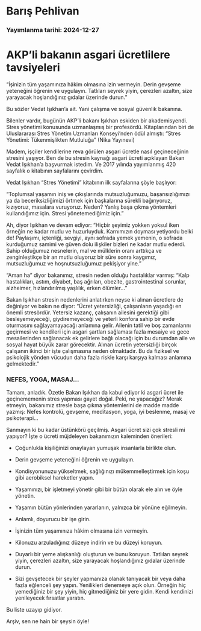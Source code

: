 # Barış Pehlivan

### Yayımlanma tarihi: 2024-12-27

# AKP’li bakanın asgari ücretlilere tavsiyeleri

“İşinizin tüm yaşamınıza hâkim olmasına izin vermeyin. Derin gevşeme yeteneğini öğrenin ve uygulayın. Tatlıları seyrek yiyin, çerezleri azaltın, size yarayacak hoşlandığınız gıdalar üzerinde durun.”

Bu sözler Vedat Işıkhan’a ait. Yani çalışma ve sosyal güvenlik bakanına.

Bilenler vardır, bugünün AKP’li bakanı Işıkhan eskiden bir akademisyendi. Stres yönetimi konusunda uzmanlaşmış bir profesördü. Kitaplarından biri de Uluslararası Stres Yönetim Uzmanları Konseyi’nden ödül almıştı: “Stres Yönetimi: Tükenmişlikten Mutluluğa” (Nika Yayınevi)

Madem, işçiler kendilerine reva görülen asgari ücretle nasıl geçineceğinin stresini yaşıyor. Ben de bu stresin kaynağı asgari ücreti açıklayan Bakan Vedat Işıkhan’a başvurmak istedim. Ve 2017 yılında yayımlanmış 420 sayfalık o kitabının sayfalarını çevirdim.

Vedat Işıkhan “Stres Yönetimi” kitabının ilk sayfalarına şöyle başlıyor:

“Toplumsal yaşamın iniş ve çıkışlarında mutsuzluğumuzu, başarısızlığımızı ya da beceriksizliğimizi örtmek için başkalarına sürekli bağırıyoruz, kızıyoruz, masalara vuruyoruz. Neden? Yanlış başa çıkma yöntemleri kullandığımız için. Stresi yönetemediğimiz için.”

Ah, diyor Işıkhan ve devam ediyor: “Hiçbir şeyimiz yokken yoksul iken örneğin ne kadar mutlu ve huzurluyduk. Karnımızın doyması yetiyordu belki de! Paylaşımı, içtenliği, sevgiyi, aynı sofrada yemek yemenin, o sofrada kurduğumuz samimi ve güven dolu ilişkiler bizleri ne kadar mutlu ederdi. Sahip olduğumuz nesnelerin, mal ve mülklerin oranı arttıkça ve zenginleştikçe bir an mutlu oluyoruz bir süre sonra kaygımız, mutsuzluğumuz ve hoşnutsuzluğumuz pekişiyor yine.”

“Aman ha” diyor bakanımız, stresin neden olduğu hastalıklar varmış: “Kalp hastalıkları, astım, diyabet, baş ağrıları, obezite, gastrointestinal sorunlar, alzheimer, hızlandırılmış yaşlılık, erken ölümler...”

Bakan Işıkhan stresin nedenlerini anlatırken neyse ki alınan ücretlere de değiniyor ve bakın ne diyor: “Ücret yetersizliği, çalışanların yaşadığı en önemli stresördür. Yetersiz kazanç, çalışanın ailesini gerektiği gibi besleyemeyeceği, giydiremeyeceği ve yeterli konfora sahip bir evde oturmasını sağlayamayacağı anlamına gelir. Ailenin tatil ve boş zamanlarını geçirmesi ve kendileri için asgari şartları sağlaması fazla mesaiye ve gece mesailerinden sağlanacak ek gelirlere bağlı olacağı için bu durumdan aile ve sosyal hayat büyük zarar görecektir. Alınan ücretin yetersizliği birçok çalışanın ikinci bir işte çalışmasına neden olmaktadır. Bu da fiziksel ve psikolojik yönden vücudun daha fazla riskle karşı karşıya kalması anlamına gelmektedir.”


### NEFES, YOGA, MASAJ...

Tamam, anladık. Özetle Bakan Işıkhan da kabul ediyor ki asgari ücret ile geçinememenin stres yapması gayet doğal. Peki, ne yapacağız? Merak etmeyin, bakanımız stresle başa çıkma yöntemlerini de madde madde yazmış: Nefes kontrolü, gevşeme, meditasyon, yoga, iyi beslenme, masaj ve psikoterapi...

Sanmayın ki bu kadar üstünkörü geçilmiş. Asgari ücret sizi çok stresli mi yapıyor? İşte o ücreti müjdeleyen bakanımızın kaleminden önerileri:

- Çoğunlukla kişiliğinizi onaylayan yumuşak insanlarla birlikte olun.

- Derin gevşeme yeteneğini öğrenin ve uygulayın.

- Kondisyonunuzu yükseltmek, sağlığınızı mükemmelleştirmek için koşu gibi aerobiksel hareketler yapın.

- Yaşamınızı, bir işletmeyi yönetir gibi bir bütün olarak ele alın ve öyle yönetin.

- Yaşamın bütün yönlerinden yararlanın, yalnızca bir yönüne eğilmeyin.

- Anlamlı, doyurucu bir işe girin.

- İşinizin tüm yaşamınıza hâkim olmasına izin vermeyin.

- Kilonuzu arzuladığınız düzeye indirin ve bu düzeyi koruyun.

- Duyarlı bir yeme alışkanlığı oluşturun ve bunu koruyun. Tatlıları seyrek yiyin, çerezleri azaltın, size yarayacak hoşlandığınız gıdalar üzerinde durun.

- Sizi gevşetecek bir şeyler yapmanıza olanak tanıyacak bir veya daha fazla eğlenceli şey yapın. Yenilikleri denemeye açık olun. Örneğin hiç yemediğiniz bir şey yiyin, hiç gitmediğiniz bir yere gidin. Kendi kendinizi yenileyecek fırsatlar yaratın.

Bu liste uzayıp gidiyor.

Arşiv, sen ne hain bir şeysin öyle!

